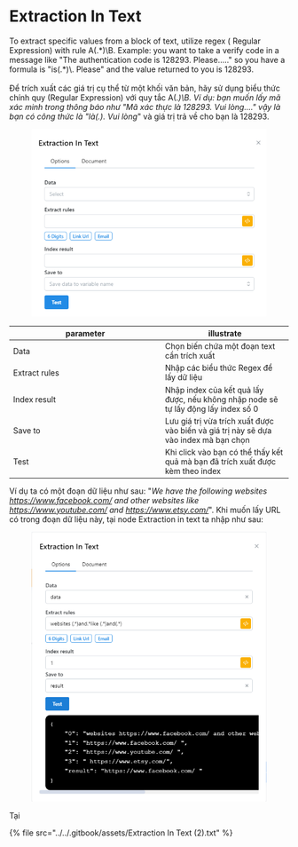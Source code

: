 # Extraction In Text

To extract specific values from a block of text, utilize regex ( Regular Expression) with rule A(.\*)\B. Example: you want to take a verify code in a message like "The authentication code is 128293. Please....." so you have a formula is "is(.\*)\\. Please" and the value returned to you is 128293. \
\
Để trích xuất các giá trị cụ thể từ một khối văn bản, hãy sử dụng biểu thức chính quy (Regular Expression) với quy tắc A(._)\B. Ví dụ: bạn muốn lấy mã xác minh trong thông báo như "Mã xác thực là 128293. Vui lòng...." vậy là bạn có công thức là "là(.). Vui lòng_" và giá trị trả về cho bạn là 128293.

<figure><img src="../../.gitbook/assets/image (4) (1) (1).png" alt=""><figcaption></figcaption></figure>

<table><thead><tr><th width="260">parameter</th><th>illustrate</th></tr></thead><tbody><tr><td>Data</td><td>Chọn biến chứa một đoạn text cần trích xuất</td></tr><tr><td>Extract rules</td><td>Nhập các biểu thức Regex để lấy dữ liệu</td></tr><tr><td>Index result</td><td>Nhập index của kết quả lấy được, nếu không nhập node sẽ tự lấy động lấy index số 0</td></tr><tr><td>Save to</td><td>Lưu giá trị vừa trích xuất được vào biến và giá trị này sẽ dựa vào index mà bạn chọn</td></tr><tr><td>Test</td><td>Khi click vào bạn có thể thấy kết quả mà bạn đã trích xuất được kèm theo index </td></tr></tbody></table>

Ví dụ ta có một đoạn dữ liệu như sau: "_We have the following websites https://www.facebook.com/ and other websites like https://www.youtube.com/ and https://www.etsy.com/_". Khi muốn lấy URL có trong đoạn dữ liệu này, tại node Extraction in text ta nhập như sau:&#x20;

<figure><img src="../../.gitbook/assets/image (1) (1) (1) (1) (1) (1) (1) (1) (1) (1) (1) (1) (1) (1) (1) (1) (1).png" alt=""><figcaption></figcaption></figure>

Tại&#x20;

{% file src="../../.gitbook/assets/Extraction In Text (2).txt" %}
